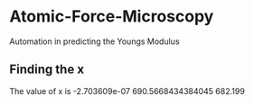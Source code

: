 # Atomic-Force-Microscopy
Automation in predicting the Youngs Modulus

## Finding the x
The value of x is -2.703609e-07 690.5668434384045 682.199
